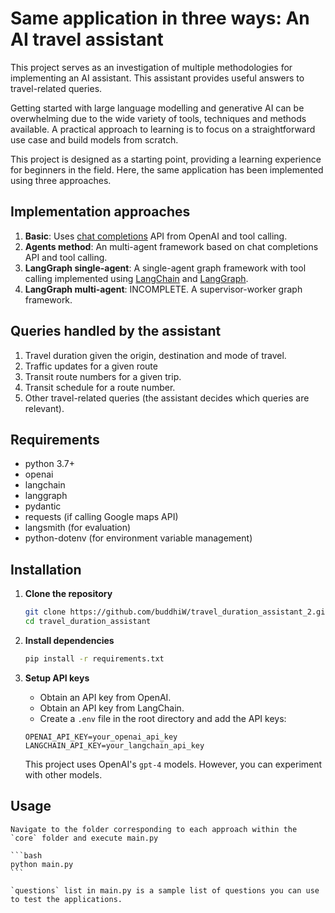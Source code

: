 # Same application in three ways: An AI travel assistant

This project serves as an investigation of multiple methodologies for implementing an AI assistant. This assistant provides useful answers to travel-related queries.

Getting started with large language modelling and generative AI can be overwhelming due to the wide variety of tools, techniques and methods available. A practical approach to learning is to focus on a straightforward use case and build models from scratch. 

This project is designed as a starting point, providing a learning experience for beginners in the field. Here, the same application has been implemented using three approaches.

## Implementation approaches
1. **Basic**: Uses [chat completions](https://platform.openai.com/docs/guides/text-generation) API from OpenAI and tool calling.
2. **Agents method**: An multi-agent framework based on chat completions API and tool calling.
3. **LangGraph single-agent**: A single-agent graph framework with tool calling implemented using [LangChain](https://python.langchain.com/docs/introduction/) and [LangGraph](https://langchain-ai.github.io/langgraph/).
4. **LangGraph multi-agent**: INCOMPLETE. A supervisor-worker graph framework.

## Queries handled by the assistant
1. Travel duration given the origin, destination and mode of travel.
2. Traffic updates for a given route
3. Transit route numbers for a given trip.
4. Transit schedule for a route number.
5. Other travel-related queries (the assistant decides which queries are relevant).

## Requirements
- python 3.7+
- openai
- langchain
- langgraph
- pydantic
- requests (if calling Google maps API)
- langsmith (for evaluation)
- python-dotenv (for environment variable management)

## Installation

1. **Clone the repository**

    ```bash
    git clone https://github.com/buddhiW/travel_duration_assistant_2.git
    cd travel_duration_assistant
    ```

2. **Install dependencies**

    ```bash
    pip install -r requirements.txt
    ```

3. **Setup API keys**

    - Obtain an API key from OpenAI.
    - Obtain an API key from LangChain.
    - Create a `.env` file in the root directory and add the API keys:

    ```
    OPENAI_API_KEY=your_openai_api_key
    LANGCHAIN_API_KEY=your_langchain_api_key
    ```
    This project uses OpenAI's `gpt-4` models. However, you can experiment with other models.

## Usage

    Navigate to the folder corresponding to each approach within the `core` folder and execute main.py

    ```bash
    python main.py
    ```  

    `questions` list in main.py is a sample list of questions you can use to test the applications.

 

